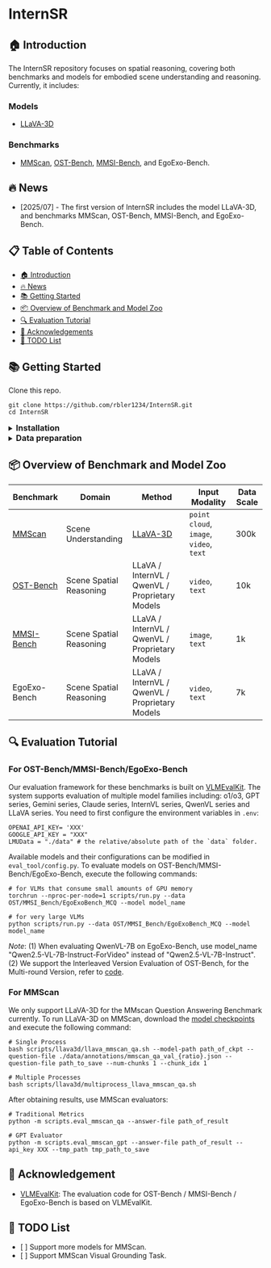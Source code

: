 # InternSR
## 🏠 Introduction

The InternSR repository focuses on spatial reasoning, covering both benchmarks and models for embodied scene understanding and reasoning. Currently, it includes:
### Models
- [LLaVA-3D](https://zcmax.github.io/projects/LLaVA-3D/)
### Benchmarks
- [MMScan](https://tai-wang.github.io/mmscan/), [OST-Bench](https://rbler1234.github.io/OSTBench.github.io/), [MMSI-Bench](https://runsenxu.com/projects/MMSI_Bench/), and EgoExo-Bench.







## 🔥 News
- [2025/07] - The first version of InternSR includes the model LLaVA-3D, and benchmarks MMScan, OST-Bench, MMSI-Bench, and EgoExo-Bench.

## 📋 Table of Contents
- [🏠 Introduction](#-introduction)
- [🔥 News](#-news)
- [📚 Getting Started](#-getting-started)
- [📦 Overview of Benchmark and Model Zoo](#-benchmark-model-zoo)
- [🔍 Evaluation Tutorial](#-evaluation-tutorial)
- [👏 Acknowledgements](#-acknowledgements)
- [📝 TODO List](#-todo-list)

## 📚 Getting Started
Clone this repo.
```shell
git clone https://github.com/rbler1234/InternSR.git
cd InternSR
```

<details>
<summary><b><font size="3">Installation</font></b></summary>

(a) To enable evaluation for the benchmarks, please install the following dependencies:

```shell
# For OST-Bench/MMSI-Bench/EgoExo-Bench evaluation:
pip install -r requirement/base.txt
# For MMScan evaluation:
pip install -r requirement/mmscan.txt
```
(b) To perform the inference of LLaVA-3D, please install the required environment as follows:
```shell
cd vlm/LLaVA-3D
pip install torch==2.1.0 torchvision==0.16.0 torchaudio==2.1.0 --index-url https://download.pytorch.org/whl/cu118
pip install torch-scatter -f https://data.pyg.org/whl/torch-2.1.0+cu118.html
pip install -e .
```
</details>

<details>
<summary><b><font size="3">Data preparation</font></b></summary>
We recommend placing all data under `./data`. The expected directory structure under `./data` is as follows :

```shell
./data
├── images # `images/` folder stores all image modality files from the datasets
├── videos # `videos/` folder contains all video modality files from the datasets
├── annotations # `annotations/` folder holds all text annotation files from the datasets
```

- #### MMScan
    1. Download the image zip files from [huggingface](https://huggingface.co/datasets/rbler/MMScan-2D/tree/main)(~56G), combine and unzip them under `./data/images/mmscan`.
    2. Download the annotations from [huggingface](https://huggingface.co/datasets/rbler/MMScan-2D/tree/main) and place them under `./data/annotations`.
    ```shell
    ./data
    ├── images/
    │   ├── mmscan/
    │   │   ├── 3rscan
    │   │   ├── 3rscan_depth
    │   │   ├── matterport3d
    │   │   ├── scannet
    ├── annotations/
    │   ├── embodiedscan_video_meta/
    │   ├── ├── image.json
    │   ├── ├── depth.json
    │   ├── ├── ...
    │   ├── mmscan_qa_val_0.1.json
    │   ├── ...
    ```
    *Note*: The file `mmscan_qa_val_{ratio}.json` contains the validation data at the specified ratio.


- #### OST-Bench
    Download the images from [huggingface](https://huggingface.co/datasets/rbler/OST-Bench)/[kaggle](https://www.kaggle.com/datasets/jinglilin/ostbench/)(~5G) and download the [`.tsv` file](https://opencompass.openxlab.space/utils/VLMEval/OST.tsv) , place them as follows:
    ```shell
    ./data
    ├── images/
    │   ├── OST/
    │   │   ├── <scan_id>
    │   │   ├── ...
    ├── annotations/ OST.tsv
    ```

- #### MMSI-Bench
    Download the [`.tsv` file](https://huggingface.co/datasets/RunsenXu/MMSI-Bench/resolve/main/MMSI_bench.tsv) (~1G, includes images) , place it as follows:
    ```shell
    ./data
    ├── annotations/ MMSI_Bench.tsv
    ```
- #### EgoExo-Bench
    1. Download the processed video data from the [huggingface](https://huggingface.co/datasets/onlyfaces/EgoExoBench/tree/main). 
    2. Due to license restrictions, data from the [Ego-Exo4D](https://ego-exo4d-data.org/) project is not included. Users should acquire it separately by following the official Ego-Exo4D guidelines.
    3. Download the [`.tsv` file](https://drive.google.com/file/d/1pRGd9hUgwCzMU6JSPFxpjGAtCChwIB9G/view?usp=sharing) , place them as follows: 
    ```shell
    ./data
    ├── videos/
    │   ├── EgoExo4D/tasks
    │   ├── processed_frames
    │   ├── processed_video
    ├── annotations/ EgoExoBench_MCQ.tsv
    ```
</details>

## 📦 Overview of Benchmark and Model Zoo

| Benchmark       | Domain                | Method                                      | Input Modality                                       | Data  Scale                                     |
|-----------------|-----------------------|----------------------------------------------------------|------------------------------------------------------|--------------------------------------------------------|
| [MMScan](https://tai-wang.github.io/mmscan/)        | Scene Understanding      | [LLaVA-3D](https://zcmax.github.io/projects/LLaVA-3D/) | `point cloud`, `image`, `video`, `text`              |  300k         |
| [OST-Bench](https://rbler1234.github.io/OSTBench.github.io/)    | Scene Spatial Reasoning  | LLaVA / InternVL / QwenVL / Proprietary Models     | `video`, `text`                                      | 10k            |
| [MMSI-Bench](https://runsenxu.com/projects/MMSI_Bench/)    | Scene Spatial Reasoning       | LLaVA / InternVL / QwenVL / Proprietary Models                      | `image`, `text`                      | 1k            |
| EgoExo-Bench  | Scene Spatial Reasoning | LLaVA / InternVL / QwenVL / Proprietary Models                       | `video`,  `text`                             | 7k               |

## 🔍 Evaluation Tutorial
### For OST-Bench/MMSI-Bench/EgoExo-Bench
Our evaluation framework for these benchmarks is built on [VLMEvalKit](https://github.com/open-compass/VLMEvalKit). The system supports evaluation of multiple model families including: o1/o3, GPT series, Gemini series, Claude series, InternVL series, QwenVL series and LLaVA series. You need to first configure the environment variables in `.env`:
```shell
OPENAI_API_KEY= 'XXX'
GOOGLE_API_KEY = "XXX"
LMUData = "./data" # the relative/absolute path of the `data` folder.
```
Available models and their configurations can be modified in `eval_tool/config.py`. To evaluate models on OST-Bench/MMSI-Bench/EgoExo-Bench, execute the following commands:
```shell
# for VLMs that consume small amounts of GPU memory
torchrun --nproc-per-node=1 scripts/run.py --data OST/MMSI_Bench/EgoExoBench_MCQ --model model_name

# for very large VLMs
python scripts/run.py --data OST/MMSI_Bench/EgoExoBench_MCQ --model model_name
```
*Note*: (1) When evaluating QwenVL-7B on EgoExo-Bench, use model_name "Qwen2.5-VL-7B-Instruct-ForVideo" instead of "Qwen2.5-VL-7B-Instruct".
(2) We support the Interleaved Version Evaluation of OST-Bench, for the Multi-round Version, refer to [code](https://github.com/OpenRobotLab/OST-Bench).

### For MMScan

We only support LLaVA-3D for the MMscan Question Answering Benchmark currently. To run LLaVA-3D on MMScan, download the [model checkpoints](https://huggingface.co/ChaimZhu/LLaVA-3D-7B) and execute the following command:
```shell
# Single Process
bash scripts/llava3d/llava_mmscan_qa.sh --model-path path_of_ckpt --question-file ./data/annotations/mmscan_qa_val_{ratio}.json --question-file path_to_save --num-chunks 1 --chunk_idx 1

# Multiple Processes
bash scripts/llava3d/multiprocess_llava_mmscan_qa.sh
```
After obtaining results, use MMScan evaluators:
```shell
# Traditional Metrics
python -m scripts.eval_mmscan_qa --answer-file path_of_result

# GPT Evaluator
python -m scripts.eval_mmscan_gpt --answer-file path_of_result --api_key XXX --tmp_path tmp_path_to_save
```

## 👏 Acknowledgement

- [VLMEvalKit](https://github.com/open-compass/VLMEvalKit): The evaluation code for OST-Bench / MMSI-Bench / EgoExo-Bench is based on VLMEvalKit.

## 📝 TODO List
- \[ \] Support more models for MMScan.
- \[ \] Support MMScan Visual Grounding Task.


